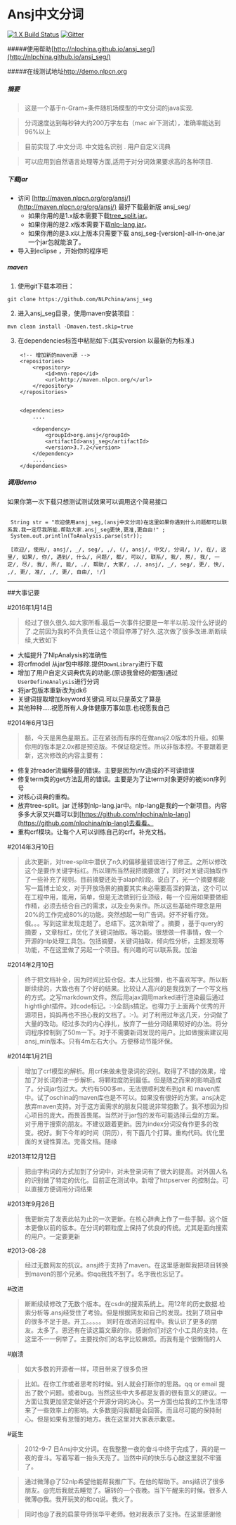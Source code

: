 Ansj中文分词
==================

 [![1.X Build Status](https://travis-ci.org/NLPchina/ansj_seg.svg?branch=master)](https://travis-ci.org/NLPchina/ansj_seg) [![Gitter](https://badges.gitter.im/NLPchina/ansj_seg.svg)](https://gitter.im/NLPchina/ansj_seg?utm_source=badge&utm_medium=badge&utm_campaign=pr-badge)


#####使用帮助[http://nlpchina.github.io/ansj_seg/](http://nlpchina.github.io/ansj_seg/)

#####在线测试地址<a href="http://demo.nlpcn.org">http://demo.nlpcn.org</href>


##### 摘要
> 这是一个基于n-Gram+条件随机场模型的中文分词的java实现.

> 分词速度达到每秒钟大约200万字左右（mac air下测试），准确率能达到96%以上

> 目前实现了.中文分词. 中文姓名识别 . 用户自定义词典

> 可以应用到自然语言处理等方面,适用于对分词效果要求高的各种项目.


#####  下载jar
* 访问 [http://maven.nlpcn.org/org/ansj/](http://maven.nlpcn.org/org/ansj/) 最好下载最新版 ansj_seg/
  * 如果你用的是1.x版本需要下载[tree_split.jar](http://maven.nlpcn.org/org/ansj/tree_split/)。
  * 如果你用的是2.x版本需要下载[nlp-lang.jar](http://maven.nlpcn.org/org/nlpcn/nlp-lang/)。
  * 如果你用的是3.x以上版本只需要下载 ansj_seg-[version]-all-in-one.jar 一个jar包就能浪了。  
* 导入到eclipse ，开始你的程序吧


#####  maven
1.  使用git下载本项目：

```
git clone https://github.com/NLPchina/ansj_seg
```

2.  进入ansj_seg目录，使用maven安装项目：

```
mvn clean install -Dmaven.test.skip=true
```

3.  在dependencies标签中粘贴如下:(其实version 以最新的为标准.)

````
	<!-- 增加新的maven源 -->	
	<repositories>
		<repository>
			<id>mvn-repo</id>
			<url>http://maven.nlpcn.org/</url>
		</repository>
	</repositories>


    <dependencies>
        ....
        
        <dependency>
            <groupId>org.ansj</groupId>
            <artifactId>ansj_seg</artifactId>
            <version>3.7.2</version>
        </dependency>
        ....
    </dependencies>
````

#####  调用demo

如果你第一次下载只想测试测试效果可以调用这个简易接口

<pre><code>
 String str = "欢迎使用ansj_seg,(ansj中文分词)在这里如果你遇到什么问题都可以联系我.我一定尽我所能.帮助大家.ansj_seg更快,更准,更自由!" ;
 System.out.println(ToAnalysis.parse(str));
 
 ﻿[欢迎/, 使用/, ansj/, _/, seg/, ,/, (/, ansj/, 中文/, 分词/, )/, 在/, 这里/, 如果/, 你/, 遇到/, 什么/, 问题/, 都/, 可以/, 联系/, 我/, 房/, 我/, 一定/, 尽/, 我/, 所/, 能/, ./, 帮助/, 大家/, ./, ansj/, _/, seg/, 更/, 快/, ,/, 更/, 准/, ,/, 更/, 自由/, !/]
</code></pre>




----
##大事记要


#2016年1月14日
> 经过了很久很久.如大家所看.最后一次事件纪要是一年半以前.没什么好说的了.之前因为我的不负责任让这个项目停滞了好久.这次做了很多改进.断断续续,大致如下
* 大幅提升了NlpAnalysis的准确性
* 将crfmodel 从jar包中移除.提供``DownLibrary``进行下载
* 增加了用户自定义词典优先的功能.(原谅我曾经的倔强)通过``UserDefineAnalysis``进行分词
* 将jar包版本重新改为jdk6
* 关键词提取增加keyword关键词.可以只是英文了算是
* 其他种种.....祝愿所有人身体健康万事如意.也祝愿我自己

#2014年6月13日
> 额，今天是黑色星期五。正在紧张而有序的在做ansj2.0版本的升级。如果你用的版本是2.0x都是预览版。不保证稳定性。所以非版本控。不要跟着更新，这次修改的内容主要有：
* 修复对reader流偏移量的错误。主要是因为\n\r造成的不可读错误
* 修复term类的get方法乱用的错误。主要是为了让term对象更好的被json序列号
* 对核心词典的重构。
* 放弃tree-split。jar 迁移到nlp-lang.jar中。nlp-lang是我的一个新项目。内容多多大家又兴趣可以到[https://github.com/nlpchina/nlp-lang](https://github.com/nlpchina/nlp-lang)去看看。
* 重构crf模块。让每个人可以训练自己的crf。补充文档。

#2014年3月10日
> 此次更新，对tree-split中潜伏了n久的偏移量错误进行了修正。之所以修改这个是要作关键字标红。所以理所当然我把摘要做了，同时对关键词抽取作了一些补充了规则。目前摘要还处于alaph阶段。说白了，光一个摘要都能写一篇博士论文，对于开放场景的摘要其实未必需要高深的算法，这个可以在工程中用，能用，简单，但是无法做到行业顶级，每一个应用如果要做细作精，必须去结合自己的需求，以及业务来作。所以这些基础件理念是用20%的工作完成80%的功能。突然想起一句广告词。好不好看疗效。俄。。。写到这里发现走题了。总结下。这次新增了 。摘要 ，基于query的摘要 ，文章标红，优化了关键词抽取。等功能。很想做一件事情，做一个开源的nlp处理工具包。包括摘要，关键词抽取，倾向性分析，主题发现等功能，不在这里做了另起一个项目。有兴趣的可以联系我。加油

#2014年2月10日
> 终于把文档补全，因为时间比较仓促。本人比较懒，也不喜欢写字。所以断断续续的，大致也有了个好的结果。比较让人高兴的是我找到了一个写文档的方式。之写markdown文件。然后用ajax调用marked进行渲染最后通过hightlight插件。对code标记。:-)全部js搞定。也得力于上面两个优秀的开源项目，妈妈再也不担心我的文档了。:-)。对了利用过年这几天，分词做了大量的改动。经过多次的内心挣扎，放弃了一些分词结果较好的办法。将分词程序控制到了50m一下。对于不需要新词发现的用户。比如做搜索建议用ansj_min版本。只有4m左右大小。方便移动节能环保。

#2014年1月21日
> 增加了crf模型的解析。用crf来做未登录词的识别。取得了不错的效果，增加了对长词的进一步解析。将颗粒度防到最低。但是随之而来的影响造成了。分词jar包过大。大约有500多m，无法很顺利发布到git 和 maven库中。试了oschina的maven库也是不可以。如果没有很好的方案。ansj决定放弃maven支持。对于这方面需求的朋友只能说非常抱歉了。我不想因为担心项目的庞大。而畏首畏尾。当然对于jar包的发布可能选择云盘的方案。对于用于搜索的朋友。不建议跟着更新。因为index分词没有作更多的改变。祝好。剩下今年的时间（阴历），有下面几个打算。重构代码。优化里面的关键性算法。完善文档。随缘

#2013年12月12日
> 把由字构词的方式加到了分词中，对未登录词有了很大的提高。对外国人名的识别做了特定的优化。目前正在测试中。新增了httpserver 的控制台。可以直接方便调用分词结果

#2013年9月26日
> 我更新完了发表此帖为止的一次更新。在核心辞典上作了一些手脚。这个版本更像以前的版本。在分词的颗粒度上保持了优良的传统。尤其是面向搜索的用户。一定要更新

#2013-08-28
> 经过无数网友的抗议。ansj终于支持了maven。在这里感谢帮我把项目转换到maven的那个兄弟。你qq我找不到了。名字我也忘记了。

#改进
> 断断续续修改了无数个版本。在csdn的搜索系统上。用12年的历史数据.检索分析等.ansj经受住了考验。但是根据网友和自己的发现。找到了项目中的很多不足于是。开工。。。。。
> 同时在改进的过程中。我认识了更多的朋友。太多了。恩还有在读这篇文章的你。感谢你们对这个小工具的支持。在这里不一一例举了。主要找你们的名字比较麻烦。而我有是个很懒惰的人

#崩溃
> 如大多数的开源者一样，项目带来了很多负担

> 比如。在你工作或者思考的时候。别人就会打断你的思路。qq or email 提出了数个问题。或者bug。当然这些中大多都是友善的很有意义的建议。一方面让我更加坚定做好这个开源分词的决心。另一方面也给我的工作生活带来了一些效率上的影响。大多数提问我都是会回答。而且尽可能的保持耐心。但是如果有怠慢的地方。我在这里对大家表示歉意。

#诞生
> 2012-9-7 日Ansj中文分词。在我整整一夜的奋斗中终于完成了，真的是一夜的奋斗。写着写着一抬头天亮了。当然中间的快乐与心酸这里就不牢骚了。

> 通过微薄@了52nlp希望他能帮我推广下。在他的帮助下。ansj结识了很多朋友。@完后我就去睡觉了。辗转的一个夜晚。当下午醒来的时候。很多人微薄@我。我开玩笑的和cq说。我火了。

> 同时也@了我的启蒙导师张华平老师。他对我表示了支持。在这里感谢他

